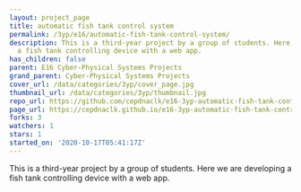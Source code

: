 ```yaml
---
layout: project_page
title: automatic fish tank control system
permalink: /3yp/e16/automatic-fish-tank-control-system/
description: This is a third-year project by a group of students. Here we are developing
  a fish tank controlling device with a web app.
has_children: false
parent: E16 Cyber-Physical Systems Projects
grand_parent: Cyber-Physical Systems Projects
cover_url: /data/categories/3yp/cover_page.jpg
thumbnail_url: /data/categories/3yp/thumbnail.jpg
repo_url: https://github.com/cepdnaclk/e16-3yp-automatic-fish-tank-control-system
page_url: https://cepdnaclk.github.io/e16-3yp-automatic-fish-tank-control-system
forks: 3
watchers: 1
stars: 1
started_on: '2020-10-17T05:41:17Z'
---
```


This is a third-year project by a group of students. Here we are developing a fish tank controlling device with a web app.